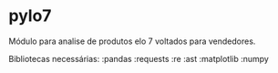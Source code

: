 # pylo7

Módulo para analise de produtos elo 7 voltados para vendedores.

Bibliotecas necessárias:
    :pandas
    :requests
    :re
    :ast
    :matplotlib
    :numpy
